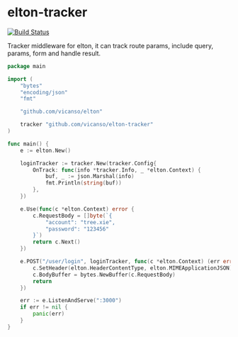 # elton-tracker

[![Build Status](https://img.shields.io/travis/vicanso/elton-tracker.svg?label=linux+build)](https://travis-ci.org/vicanso/elton-tracker)

Tracker middleware for elton, it can track route params, include query, params, form and handle result.

```go
package main

import (
	"bytes"
	"encoding/json"
	"fmt"

	"github.com/vicanso/elton"

	tracker "github.com/vicanso/elton-tracker"
)

func main() {
	e := elton.New()

	loginTracker := tracker.New(tracker.Config{
		OnTrack: func(info *tracker.Info, _ *elton.Context) {
			buf, _ := json.Marshal(info)
			fmt.Println(string(buf))
		},
	})

	e.Use(func(c *elton.Context) error {
		c.RequestBody = []byte(`{
			"account": "tree.xie",
			"password": "123456"
		}`)
		return c.Next()
	})

	e.POST("/user/login", loginTracker, func(c *elton.Context) (err error) {
		c.SetHeader(elton.HeaderContentType, elton.MIMEApplicationJSON)
		c.BodyBuffer = bytes.NewBuffer(c.RequestBody)
		return
	})

	err := e.ListenAndServe(":3000")
	if err != nil {
		panic(err)
	}
}
```